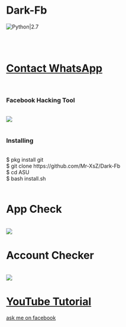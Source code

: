 # Dark-Fb
![Python|2.7](https://img.shields.io/badge/Python-2.7-blue.svg)
<div <img src ="https://github.com/Mr-XsZ/Dark-Fb/blob/master/Screenshot_20190628-204037.png"/><br></div>
<br><h1><a href="https://wa.me/6282211661007?text=Saya%20Mao%20Beli%20Linse%20Dark%20Fb%20Harga%2010k">Contact WhatsApp </a></h1><br><h3> Facebook  Hacking Tool</h3><br>
<img src="https://github.com/Mr-XsZ/Dark-Fb/blob/master/Screenshot_20190628-211412-picsay.png"/>
<br><br>
<h3>Installing</h3><br>
$ pkg install git<br>
$ git clone https://github.com/Mr-XsZ/Dark-Fb<br>
$ cd ASU<br>
$ bash install.sh<br><br>
<h1>App Check</h1><br>
<img src="https://raw.githubusercontent.com/LOoLzeC/ASU/master/raw/_20190531_050033.JPG"/>
<br><h1>Account Checker</h1><br>
<img src="https://raw.githubusercontent.com/LOoLzeC/ASU/master/raw/2019_05_18_17_27_51.png"/>
<h1><a href ="https://youtu.be/G6U2P3T746A">YouTube Tutorial</a></h1>
<a href ="https://mbasic.facebook.com/achmad.luthfi.hadi.3">ask me on facebook</a>
 
